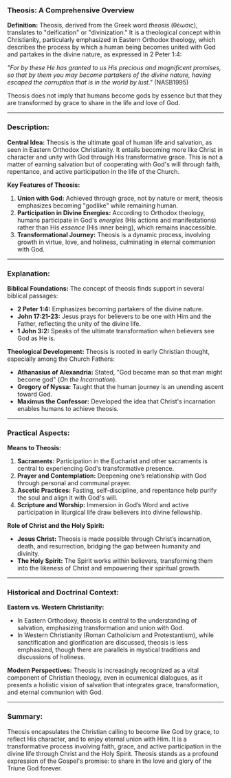 ### **Theosis: A Comprehensive Overview**

**Definition:**
Theosis, derived from the Greek word *theosis* (θέωσις), translates to "deification" or "divinization." It is a theological concept within Christianity, particularly emphasized in Eastern Orthodox theology, which describes the process by which a human being becomes united with God and partakes in the divine nature, as expressed in 2 Peter 1:4: 

*"For by these He has granted to us His precious and magnificent promises, so that by them you may become partakers of the divine nature, having escaped the corruption that is in the world by lust."* (NASB1995)

Theosis does not imply that humans become gods by essence but that they are transformed by grace to share in the life and love of God.

---

### **Description:**

**Central Idea:**
Theosis is the ultimate goal of human life and salvation, as seen in Eastern Orthodox Christianity. It entails becoming more like Christ in character and unity with God through His transformative grace. This is not a matter of earning salvation but of cooperating with God's will through faith, repentance, and active participation in the life of the Church.

**Key Features of Theosis:**
1. **Union with God:** Achieved through grace, not by nature or merit, theosis emphasizes becoming "godlike" while remaining human.
2. **Participation in Divine Energies:** According to Orthodox theology, humans participate in God's *energies* (His actions and manifestations) rather than His *essence* (His inner being), which remains inaccessible.
3. **Transformational Journey:** Theosis is a dynamic process, involving growth in virtue, love, and holiness, culminating in eternal communion with God.

---

### **Explanation:**

**Biblical Foundations:**
The concept of theosis finds support in several biblical passages:
- **2 Peter 1:4:** Emphasizes becoming partakers of the divine nature.
- **John 17:21-23:** Jesus prays for believers to be one with Him and the Father, reflecting the unity of the divine life.
- **1 John 3:2:** Speaks of the ultimate transformation when believers see God as He is.

**Theological Development:**
Theosis is rooted in early Christian thought, especially among the Church Fathers:
- **Athanasius of Alexandria:** Stated, "God became man so that man might become god" (*On the Incarnation*).
- **Gregory of Nyssa:** Taught that the human journey is an unending ascent toward God.
- **Maximus the Confessor:** Developed the idea that Christ's incarnation enables humans to achieve theosis.

---

### **Practical Aspects:**

**Means to Theosis:**
1. **Sacraments:** Participation in the Eucharist and other sacraments is central to experiencing God's transformative presence.
2. **Prayer and Contemplation:** Deepening one’s relationship with God through personal and communal prayer.
3. **Ascetic Practices:** Fasting, self-discipline, and repentance help purify the soul and align it with God's will.
4. **Scripture and Worship:** Immersion in God’s Word and active participation in liturgical life draw believers into divine fellowship.

**Role of Christ and the Holy Spirit:**
- **Jesus Christ:** Theosis is made possible through Christ’s incarnation, death, and resurrection, bridging the gap between humanity and divinity.
- **The Holy Spirit:** The Spirit works within believers, transforming them into the likeness of Christ and empowering their spiritual growth.

---

### **Historical and Doctrinal Context:**

**Eastern vs. Western Christianity:**
- In Eastern Orthodoxy, theosis is central to the understanding of salvation, emphasizing transformation and union with God.
- In Western Christianity (Roman Catholicism and Protestantism), while sanctification and glorification are discussed, theosis is less emphasized, though there are parallels in mystical traditions and discussions of holiness.

**Modern Perspectives:**
Theosis is increasingly recognized as a vital component of Christian theology, even in ecumenical dialogues, as it presents a holistic vision of salvation that integrates grace, transformation, and eternal communion with God.

---

### **Summary:**

Theosis encapsulates the Christian calling to become like God by grace, to reflect His character, and to enjoy eternal union with Him. It is a transformative process involving faith, grace, and active participation in the divine life through Christ and the Holy Spirit. Theosis stands as a profound expression of the Gospel's promise: to share in the love and glory of the Triune God forever.
